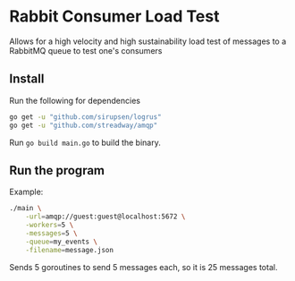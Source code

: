 # Rabbit Consumer Load Test

Allows for a high velocity and high sustainability load test of messages to a RabbitMQ queue to test one's consumers

## Install

Run the following for dependencies

```sh
go get -u "github.com/sirupsen/logrus"
go get -u "github.com/streadway/amqp"
```

Run `go build main.go` to build the binary.

## Run the program

Example:

```sh
./main \
    -url=amqp://guest:guest@localhost:5672 \
    -workers=5 \
    -messages=5 \
    -queue=my_events \
    -filename=message.json
```

Sends 5 goroutines to send 5 messages each, so it is 25 messages total.